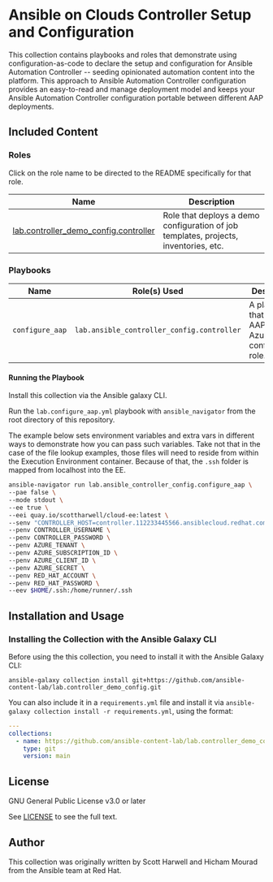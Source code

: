 # Ansible on Clouds Controller Setup and Configuration

This collection contains playbooks and roles that demonstrate using configuration-as-code to declare the setup and configuration for Ansible Automation Controller -- seeding opinionated automation content into the platform.  This approach to Ansible Automation Controller configuration provides an easy-to-read and manage deployment model and keeps your Ansible Automation Controller configuration portable between different AAP deployments.

## Included Content

### Roles

Click on the role name to be directed to the README specifically for that role.

| Name                                                                                                                                            | Description                                                                          |
| ----------------------------------------------------------------------------------------------------------------------------------------------- | ------------------------------------------------------------------------------------ |
| [lab.controller_demo_config.controller](https://github.com/ansible-content-lab/lab.controller_demo_config/blob/main/roles/controller/README.md) | Role that deploys a demo configuration of job templates, projects, inventories, etc. |

### Playbooks

| Name                         | Role(s) Used                               | Description                                               |
| ---------------------------- | ------------------------------------------ | --------------------------------------------------------- |
| `configure_aap` | `lab.ansible_controller_config.controller` | A playbook that runs the AAP on Azure configuration role. |

#### Running the Playbook

Install this collection via the Ansible galaxy CLI.

Run the `lab.configure_aap.yml` playbook with `ansible_navigator` from the root directory of this repository.  

The example below sets environment variables and extra vars in different ways to demonstrate how you can pass such variables.  Take not that in the case of the file lookup examples, those files will need to reside from within the Execution Environment container.  Because of that, the `.ssh` folder is mapped from localhost into the EE.

```bash
ansible-navigator run lab.ansible_controller_config.configure_aap \
--pae false \
--mode stdout \
--ee true \
--eei quay.io/scottharwell/cloud-ee:latest \
--senv "CONTROLLER_HOST=controller.112233445566.ansiblecloud.redhat.com" \
--penv CONTROLLER_USERNAME \
--penv CONTROLLER_PASSWORD \
--penv AZURE_TENANT \
--penv AZURE_SUBSCRIPTION_ID \
--penv AZURE_CLIENT_ID \
--penv AZURE_SECRET \
--penv RED_HAT_ACCOUNT \
--penv RED_HAT_PASSWORD \
--eev $HOME/.ssh:/home/runner/.ssh
```

## Installation and Usage

### Installing the Collection with the Ansible Galaxy CLI

Before using the this collection, you need to install it with the Ansible Galaxy CLI:

`ansible-galaxy collection install git+https://github.com/ansible-content-lab/lab.controller_demo_config.git`

You can also include it in a `requirements.yml` file and install it via `ansible-galaxy collection install -r requirements.yml`, using the format:

```yaml
---
collections:
  - name: https://github.com/ansible-content-lab/lab.controller_demo_config
    type: git
    version: main
```

## License

GNU General Public License v3.0 or later

See [LICENSE](https://github.com/ansible-content-lab/lab.controller_demo_config/blob/main/LICENSE) to see the full text.

## Author

This collection was originally written by Scott Harwell and Hicham Mourad from the Ansible team at Red Hat.

